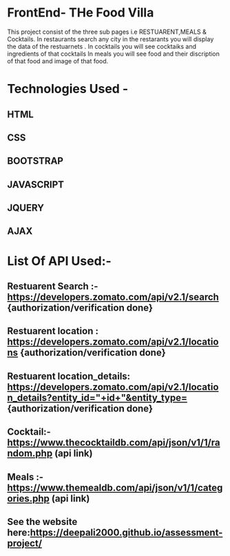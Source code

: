 
# FrontEnd- THe Food Villa
 This project consist of the three sub pages i.e RESTUARENT,MEALS & Cocktails.
 In restaurants search any city in the restarants you will display the data of the restuarnets . 
 In cocktails you will see cocktaiks and ingredients of that cocktails 
 In meals you will see food and their discription of that food and image of that food.
 

# Technologies Used -
## HTML
## CSS
## BOOTSTRAP
## JAVASCRIPT
## JQUERY
## AJAX

# List Of API Used:-
## Restuarent Search :-https://developers.zomato.com/api/v2.1/search    {authorization/verification done}

## Restuarent location :   https://developers.zomato.com/api/v2.1/locations   {authorization/verification done}

## Restuarent location_details:  https://developers.zomato.com/api/v2.1/location_details?entity_id="+id+"&entity_type= {authorization/verification done}
                  
## Cocktail:-https://www.thecocktaildb.com/api/json/v1/1/random.php (api link)

## Meals :-https://www.themealdb.com/api/json/v1/1/categories.php (api link) 

## See the website here:https://deepali2000.github.io/assessment-project/
